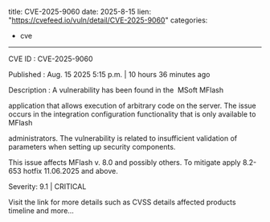  
title: CVE-2025-9060
date: 2025-8-15
lien: "https://cvefeed.io/vuln/detail/CVE-2025-9060"
categories:
  - cve
---

CVE ID : CVE-2025-9060

Published :  Aug. 15
2025
5:15 p.m. | 10 hours
36 minutes ago

Description : A vulnerability has been found in the  MSoft MFlash

 application that allows 
execution of arbitrary code on the server. The issue occurs in the 
integration configuration functionality that is only available to 
MFlash


 administrators. The vulnerability is related to insufficient validation
 of parameters when setting up security components.

This issue affects MFlash v. 8.0 and possibly others. To mitigate apply 8.2-653 hotfix 11.06.2025 and above.

Severity: 9.1 | CRITICAL

Visit the link for more details
such as CVSS details
affected products
timeline
and more...
